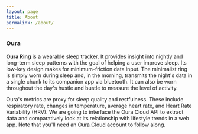```yaml
---
layout: page
title: About
permalink: /about/
---
```



### Oura

**Oura Ring** is a wearable sleep tracker. It provides insight into nightly and long-term sleep patterns with the goal of helping a user improve sleep. Its low-key design makes for minimum-friction data input. The minimalist ring is simply worn during sleep and, in the morning, transmits the night's data in a single chunk to its companion app via bluetooth. It can also be worn throughout the day's hustle and bustle to measure the level of activity. 

Oura's metrics are proxy for sleep quality and restfulness. These include respiratory rate, changes in temperature, average heart rate, and Heart Rate Variability (HRV). We are going to interface the Oura Cloud API to extract data and comparatively look at its relationship with lifestyle trends in a web app. Note that you'll need an [Oura Cloud](https://cloud.ouraring.com/dashboard) account to follow along.
